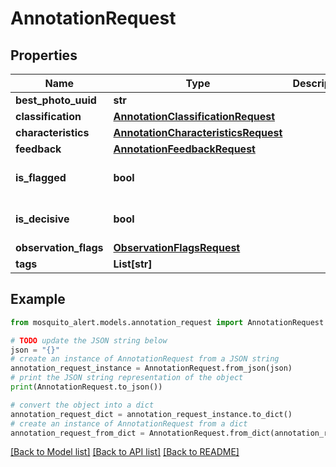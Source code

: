 # AnnotationRequest


## Properties

Name | Type | Description | Notes
------------ | ------------- | ------------- | -------------
**best_photo_uuid** | **str** |  | [optional] 
**classification** | [**AnnotationClassificationRequest**](AnnotationClassificationRequest.md) |  | 
**characteristics** | [**AnnotationCharacteristicsRequest**](AnnotationCharacteristicsRequest.md) |  | [optional] 
**feedback** | [**AnnotationFeedbackRequest**](AnnotationFeedbackRequest.md) |  | [optional] 
**is_flagged** | **bool** |  | [optional] [default to False]
**is_decisive** | **bool** |  | [optional] [default to False]
**observation_flags** | [**ObservationFlagsRequest**](ObservationFlagsRequest.md) |  | [optional] 
**tags** | **List[str]** |  | [optional] 

## Example

```python
from mosquito_alert.models.annotation_request import AnnotationRequest

# TODO update the JSON string below
json = "{}"
# create an instance of AnnotationRequest from a JSON string
annotation_request_instance = AnnotationRequest.from_json(json)
# print the JSON string representation of the object
print(AnnotationRequest.to_json())

# convert the object into a dict
annotation_request_dict = annotation_request_instance.to_dict()
# create an instance of AnnotationRequest from a dict
annotation_request_from_dict = AnnotationRequest.from_dict(annotation_request_dict)
```
[[Back to Model list]](../README.md#documentation-for-models) [[Back to API list]](../README.md#documentation-for-api-endpoints) [[Back to README]](../README.md)



